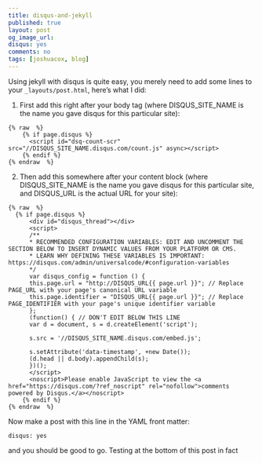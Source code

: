 ```yaml
---
title: disqus-and-jekyll
published: true
layout: post
og_image_url: 
disqus: yes
comments: no
tags: [joshuacox, blog]
---
```


Using jekyll with disqus is quite easy, you merely need to add some lines to your `_layouts/post.html`, here’s what I did:

1. First add this right after your body tag (where DISQUS_SITE_NAME is the name you gave disqus for this particular site):
```
{% raw  %}
    {% if page.disqus %}
      <script id="dsq-count-scr" src="//DISQUS_SITE_NAME.disqus.com/count.js" async></script>
    {% endif %}
{% endraw  %}
```


2. Then add this somewhere after your content block  (where DISQUS_SITE_NAME is the name you gave disqus for this particular site, and DISQUS_URL is the actual URL for your site):
```
{% raw  %}
  {% if page.disqus %}
      <div id="disqus_thread"></div>
      <script>
      /**
      * RECOMMENDED CONFIGURATION VARIABLES: EDIT AND UNCOMMENT THE SECTION BELOW TO INSERT DYNAMIC VALUES FROM YOUR PLATFORM OR CMS.
      * LEARN WHY DEFINING THESE VARIABLES IS IMPORTANT: https://disqus.com/admin/universalcode/#configuration-variables
      */
      var disqus_config = function () {
      this.page.url = "http://DISQUS_URL{{ page.url }}"; // Replace PAGE_URL with your page's canonical URL variable
      this.page.identifier = "DISQUS_URL{{ page.url }}"; // Replace PAGE_IDENTIFIER with your page's unique identifier variable
      };
      (function() { // DON'T EDIT BELOW THIS LINE
      var d = document, s = d.createElement('script');

      s.src = '//DISQUS_SITE_NAME.disqus.com/embed.js';

      s.setAttribute('data-timestamp', +new Date());
      (d.head || d.body).appendChild(s);
      })();
      </script>
      <noscript>Please enable JavaScript to view the <a href="https://disqus.com/?ref_noscript" rel="nofollow">comments powered by Disqus.</a></noscript>
    {% endif %}
{% endraw  %}
```

Now make a post with this line in the YAML front matter:
```
disqus: yes
```
and you should be good to go.  Testing at the bottom of this post in fact
